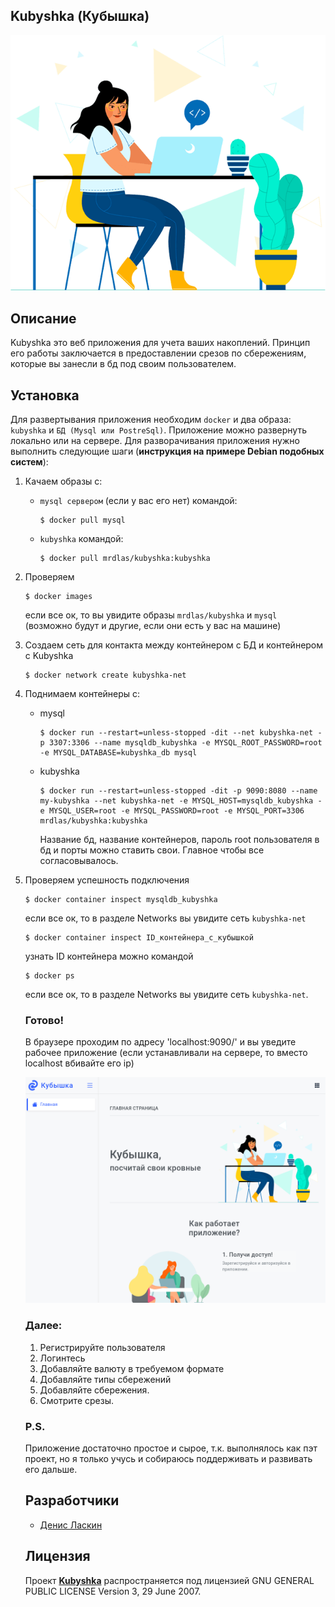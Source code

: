 ## Kubyshka (Кубышка)

<p align="center">
      <img src="https://github.com/DlasWEB/kubyshka/blob/master/src/main/resources/static/img/05.png" alt="Project Logo">
</p>

## Описание

Kubyshka это веб приложения для учета ваших накоплений. Принцип его работы заключается в предоставлении срезов по сбережениям, которые вы занесли в бд под своим пользователем.

## Установка

Для развертывания приложения необходим `docker` и два образа: `kubyshka` и `БД (Mysql или PostreSql)`. Приложение можно развернуть локально или на сервере. 
Для разворачивания приложения нужно выполнить следующие шаги (**инструкция на примере Debian подобных систем**):
1. Качаем образы с:<br/>
    - `mysql сервером` (если у вас его нет) командой: 
        ```shell script
        $ docker pull mysql
        ```
    - `kubyshka` командой: 
        ```shell script
        $ docker pull mrdlas/kubyshka:kubyshka
        ```
2. Проверяем
     ```shell script
     $ docker images
     ``` 
    если все ок, то вы увидите образы `mrdlas/kubyshka` и `mysql` (возможно будут и другие, если они есть у вас на машине)
3. Создаем сеть для контакта между контейнером с БД и контейнером с Kubyshka
     ```shell script
     $ docker network create kubyshka-net
     ```
4. Поднимаем контейнеры с:
    - mysql 
        ```shell script
        $ docker run --restart=unless-stopped -dit --net kubyshka-net -p 3307:3306 --name mysqldb_kubyshka -e MYSQL_ROOT_PASSWORD=root -e MYSQL_DATABASE=kubyshka_db mysql
        ```
    - kubyshka 
        ```shell script
        $ docker run --restart=unless-stopped -dit -p 9090:8080 --name my-kubyshka --net kubyshka-net -e MYSQL_HOST=mysqldb_kubyshka -e MYSQL_USER=root -e MYSQL_PASSWORD=root -e MYSQL_PORT=3306 mrdlas/kubyshka:kubyshka        
        ```
      Название бд, название контейнеров, пароль root пользователя в бд и порты можно ставить свои. Главное чтобы все согласовывалось.
5. Проверяем успешность подключения 
    ```shell script
   $ docker container inspect mysqldb_kubyshka 
    ```
     если все ок, то в разделе Networks вы увидите сеть `kubyshka-net`
    ```shell script
   $ docker container inspect ID_контейнера_с_кубышкой
    ``` 
    узнать ID контейнера можно командой 
   ```shell script
   $ docker ps 
   ```
   если все ок, то в разделе Networks вы увидите сеть `kubyshka-net`.
   
   ### Готово!
   
   В браузере проходим по адресу 'localhost:9090/' и вы уведите рабочее приложение (если устанавливали на сервере, то вместо localhost вбивайте его ip)
   
   <img src="https://github.com/DlasWEB/kubyshka/blob/master/img_for_readme/1.png" alt="Главная страница">
   
   ### Далее:
   1. Регистрируйте пользователя
   2. Логинтесь
   3. Добавляйте валюту в требуемом формате
   4. Добавляйте типы сбережений
   5. Добавляйте сбережения. 
   6. Смотрите срезы.
   
   ### P.S.
   
   Приложение достаточно простое и сырое, т.к. выполнялось как пэт проект, но я только учусь и собираюсь поддерживать и развивать его дальше.
   
   ## Разработчики
   
   - [Денис Ласкин](https://github.com/DlasWEB)
   
   ## Лицензия
   
   Проект **[Kubyshka](https://github.com/DlasWEB/kubyshka)** распространяется под лицензией GNU GENERAL PUBLIC LICENSE Version 3, 29 June 2007.
